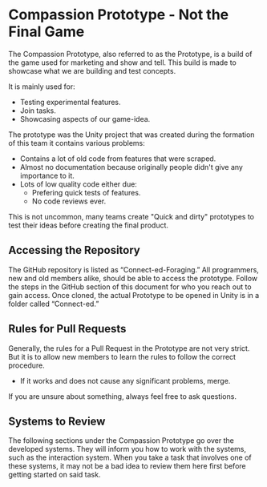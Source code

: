 # Compassion Prototype - Not the Final Game

The Compassion Prototype, also referred to as the Prototype, is a build of the game used for marketing and show and tell. This build is made to showcase what we are building and test concepts.

It is mainly used for:
- Testing experimental features.
- Join tasks.
- Showcasing aspects of our game-idea.

The prototype was the Unity project that was created during the formation of this team it contains various problems:
- Contains a lot of old code from features that were scraped.
- Almost no documentation because originally people didn't give any importance to it.
- Lots of low quality code either due:
	- Prefering quick tests of features.
	- No code reviews ever.

This is not uncommon, many teams create "Quick and dirty" prototypes to test their ideas before creating the final product.

## Accessing the Repository

The GitHub repository is listed as “Connect-ed-Foraging.” All programmers, new and old members alike, should be able to access the prototype. Follow the steps in the GitHub section of this document for who you reach out to gain access. Once cloned, the actual Prototype to be opened in Unity is in a folder called “Connect-ed.”

## Rules for Pull Requests

Generally, the rules for a Pull Request in the Prototype are not very strict. But it is to allow new members to learn the rules to follow the correct procedure.
- If it works and does not cause any significant problems, merge.

If you are unsure about something, always feel free to ask questions.

## Systems to Review
The following sections under the Compassion Prototype go over the developed systems. They will inform you how to work with the systems, such as the interaction system. When you take a task that involves one of these systems, it may not be a bad idea to review them here first before getting started on said task.
